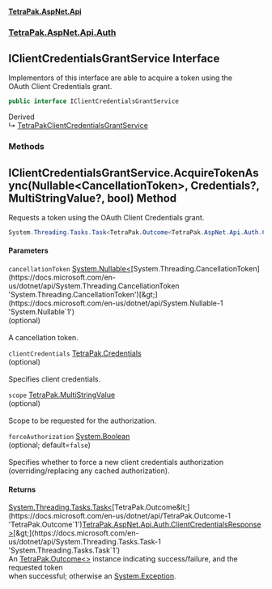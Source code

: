 #### [TetraPak.AspNet.Api](index.md 'index')
### [TetraPak.AspNet.Api.Auth](TetraPak_AspNet_Api_Auth.md 'TetraPak.AspNet.Api.Auth')
## IClientCredentialsGrantService Interface
Implementors of this interface are able to acquire a token using the  
OAuth Client Credentials grant.   
```csharp
public interface IClientCredentialsGrantService
```

Derived  
&#8627; [TetraPakClientCredentialsGrantService](TetraPak_AspNet_Api_Auth_TetraPakClientCredentialsGrantService.md 'TetraPak.AspNet.Api.Auth.TetraPakClientCredentialsGrantService')  
### Methods
<a name='TetraPak_AspNet_Api_Auth_IClientCredentialsGrantService_AcquireTokenAsync(System_Nullable_System_Threading_CancellationToken__TetraPak_Credentials__TetraPak_MultiStringValue__bool)'></a>
## IClientCredentialsGrantService.AcquireTokenAsync(Nullable&lt;CancellationToken&gt;, Credentials?, MultiStringValue?, bool) Method
Requests a token using the OAuth Client Credentials grant.     
```csharp
System.Threading.Tasks.Task<TetraPak.Outcome<TetraPak.AspNet.Api.Auth.ClientCredentialsResponse>> AcquireTokenAsync(System.Nullable<System.Threading.CancellationToken> cancellationToken=null, TetraPak.Credentials? clientCredentials=null, TetraPak.MultiStringValue? scope=null, bool forceAuthorization=false);
```
#### Parameters
<a name='TetraPak_AspNet_Api_Auth_IClientCredentialsGrantService_AcquireTokenAsync(System_Nullable_System_Threading_CancellationToken__TetraPak_Credentials__TetraPak_MultiStringValue__bool)_cancellationToken'></a>
`cancellationToken` [System.Nullable&lt;](https://docs.microsoft.com/en-us/dotnet/api/System.Nullable-1 'System.Nullable`1')[System.Threading.CancellationToken](https://docs.microsoft.com/en-us/dotnet/api/System.Threading.CancellationToken 'System.Threading.CancellationToken')[&gt;](https://docs.microsoft.com/en-us/dotnet/api/System.Nullable-1 'System.Nullable`1')  
(optional)<br/>  
A cancellation token.  
  
<a name='TetraPak_AspNet_Api_Auth_IClientCredentialsGrantService_AcquireTokenAsync(System_Nullable_System_Threading_CancellationToken__TetraPak_Credentials__TetraPak_MultiStringValue__bool)_clientCredentials'></a>
`clientCredentials` [TetraPak.Credentials](https://docs.microsoft.com/en-us/dotnet/api/TetraPak.Credentials 'TetraPak.Credentials')  
(optional)<br/>  
Specifies client credentials.  
  
<a name='TetraPak_AspNet_Api_Auth_IClientCredentialsGrantService_AcquireTokenAsync(System_Nullable_System_Threading_CancellationToken__TetraPak_Credentials__TetraPak_MultiStringValue__bool)_scope'></a>
`scope` [TetraPak.MultiStringValue](https://docs.microsoft.com/en-us/dotnet/api/TetraPak.MultiStringValue 'TetraPak.MultiStringValue')  
(optional)<br/>  
Scope to be requested for the authorization.  
  
<a name='TetraPak_AspNet_Api_Auth_IClientCredentialsGrantService_AcquireTokenAsync(System_Nullable_System_Threading_CancellationToken__TetraPak_Credentials__TetraPak_MultiStringValue__bool)_forceAuthorization'></a>
`forceAuthorization` [System.Boolean](https://docs.microsoft.com/en-us/dotnet/api/System.Boolean 'System.Boolean')  
(optional; default=`false`)<br/>  
Specifies whether to force a new client credentials authorization  
(overriding/replacing any cached authorization).   
  
#### Returns
[System.Threading.Tasks.Task&lt;](https://docs.microsoft.com/en-us/dotnet/api/System.Threading.Tasks.Task-1 'System.Threading.Tasks.Task`1')[TetraPak.Outcome&lt;](https://docs.microsoft.com/en-us/dotnet/api/TetraPak.Outcome-1 'TetraPak.Outcome`1')[TetraPak.AspNet.Api.Auth.ClientCredentialsResponse](https://docs.microsoft.com/en-us/dotnet/api/TetraPak.AspNet.Api.Auth.ClientCredentialsResponse 'TetraPak.AspNet.Api.Auth.ClientCredentialsResponse')[&gt;](https://docs.microsoft.com/en-us/dotnet/api/TetraPak.Outcome-1 'TetraPak.Outcome`1')[&gt;](https://docs.microsoft.com/en-us/dotnet/api/System.Threading.Tasks.Task-1 'System.Threading.Tasks.Task`1')  
An [TetraPak.Outcome&lt;&gt;](https://docs.microsoft.com/en-us/dotnet/api/TetraPak.Outcome-1 'TetraPak.Outcome`1') instance indicating success/failure, and the requested token  
when successful; otherwise an [System.Exception](https://docs.microsoft.com/en-us/dotnet/api/System.Exception 'System.Exception').  
  
